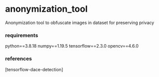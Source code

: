 # anonymization_tool
Anonymization tool to obfuscate images in dataset for preserving privacy

### requirements
python==3.8.18
numpy==1.19.5
tensorflow==2.3.0
opencv==4.6.0

### references
[tensorflow-dace-detection]
